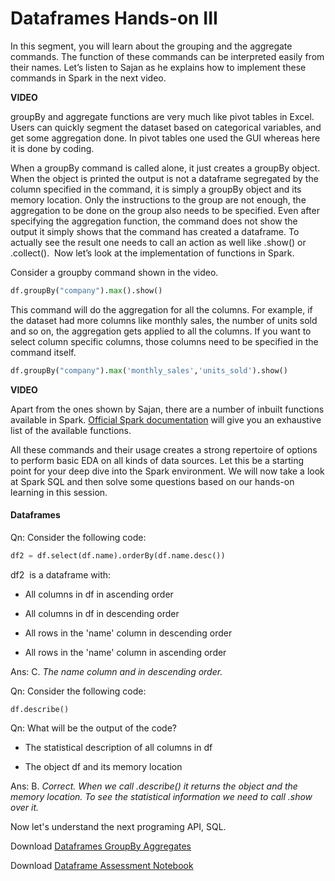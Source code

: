 # Dataframes Hands-on III

In this segment, you will learn about the grouping and the aggregate commands. The function of these commands can be interpreted easily from their names. Let’s listen to Sajan as he explains how to implement these commands in Spark in the next video.

**VIDEO**

groupBy and aggregate functions are very much like pivot tables in Excel. Users can quickly segment the dataset based on categorical variables, and get some aggregation done. In pivot tables one used the GUI whereas here it is done by coding.

When a groupBy command is called alone, it just creates a groupBy object. When the object is printed the output is not a dataframe segregated by the column specified in the command, it is simply a groupBy object and its memory location. Only the instructions to the group are not enough, the aggregation to be done on the group also needs to be specified. Even after specifying the aggregation function, the command does not show the output it simply shows that the command has created a dataframe. To actually see the result one needs to call an action as well like .show() or .collect().  Now let’s look at the implementation of functions in Spark.

Consider a groupby command shown in the video.

```python
df.groupBy("company").max().show()
```

This command will do the aggregation for all the columns. For example, if the dataset had more columns like monthly sales, the number of units sold and so on, the aggregation gets applied to all the columns. If you want to select column specific columns, those columns need to be specified in the command itself.

```python
df.groupBy("company").max('monthly_sales','units_sold').show()
```

**VIDEO**

Apart from the ones shown by Sajan, there are a number of inbuilt functions available in Spark. [Official Spark documentation](http://spark.apache.org/docs/2.4.4/api/python/pyspark.sql.html#module-pyspark.sql.functions) will give you an exhaustive list of the available functions.

All these commands and their usage creates a strong repertoire of options to perform basic EDA on all kinds of data sources. Let this be a starting point for your deep dive into the Spark environment. We will now take a look at Spark SQL and then solve some questions based on our hands-on learning in this session.

#### Dataframes

Qn: Consider the following code:

```python
df2 = df.select(df.name).orderBy(df.name.desc())
```

df2  is a dataframe with:

- All columns in df in ascending order

- All columns in df in descending order

- All rows in the 'name' column in descending order

- All rows in the 'name' column in ascending order

Ans: C. *The name column and in descending order.*

Qn: Consider the following code:

`df.describe()`

Qn: What will be the output of the code?

- The statistical description of all columns in df

- The object df and its memory location

Ans: B. *Correct. When we call .describe() it returns the object and the memory location. To see the statistical information we need to call .show over it.*

Now let's understand the next programing API, SQL.

Download [Dataframes GroupBy Aggregates](Dataframes_GroupBy_Aggregates)

Download [Dataframe Assessment Notebook](Bitcoin_Assessment.ipynb)
